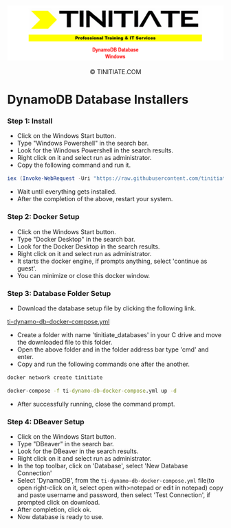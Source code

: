 ![Tinitiate Windows DynamoDB Database Image](tinitiate_windows_dynamodb_database1.png)
<p align="center">&copy; TINITIATE.COM</p>

# DynamoDB Database Installers
### Step 1: Install
* Click on the Windows Start button.
* Type "Windows Powershell" in the search bar.
* Look for the Windows Powershell in the search results.
* Right click on it and select run as administrator.
* Copy the following command and run it.
```ps1
iex (Invoke-WebRequest -Uri "https://raw.githubusercontent.com/tinitiateprime/tinitiate-onboarding/main/software-installers/windows/database-installers/powershell_db.ps1" -UseBasicParsing).Content
```
* Wait until everything gets installed.
* After the completion of the above, restart your system.
### Step 2: Docker Setup
* Click on the Windows Start button.
* Type "Docker Desktop" in the search bar.
* Look for the Docker Desktop in the search results.
* Right click on it and select run as administrator.
* It starts the docker engine, if prompts anything, select 'continue as guest'.
* You can minimize or close this docker window.
### Step 3: Database Folder Setup
* Download the database setup file by clicking the following link.

[ti-dynamo-db-docker-compose.yml](https://raw.githubusercontent.com/tinitiateprime/tinitiate-onboarding/main/software-installers/windows/database-installers/dynamodb/ti-dynamo-db-docker-compose.yml "download")
* Create a folder with name 'tinitiate_databases' in your C drive and move the downloaded file to this folder.
* Open the above folder and in the folder address bar type 'cmd' and enter.
* Copy and run the following commands one after the another.
```cmd
docker network create tinitiate
```
```cmd
docker-compose -f ti-dynamo-db-docker-compose.yml up -d
```
* After successfully running, close the command prompt.
### Step 4: DBeaver Setup
* Click on the Windows Start button.
* Type "DBeaver" in the search bar.
* Look for the DBeaver in the search results.
* Right click on it and select run as administrator.
* In the top toolbar, click on 'Database', select 'New Database Connection'
* Select 'DynamoDB', from the `ti-dynamo-db-docker-compose.yml` file(to open right-click on it, select open with>notepad or edit in notepad) copy and paste username and password, then select 'Test Connection', if prompted click on download.
* After completion, click ok.
* Now database is ready to use.